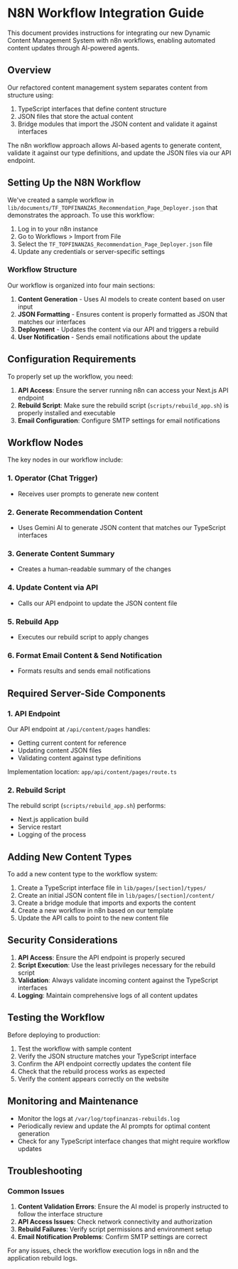 # N8N Workflow Integration Guide

This document provides instructions for integrating our new Dynamic Content Management System with n8n workflows, enabling automated content updates through AI-powered agents.

## Overview

Our refactored content management system separates content from structure using:

1. TypeScript interfaces that define content structure
2. JSON files that store the actual content
3. Bridge modules that import the JSON content and validate it against interfaces

The n8n workflow approach allows AI-based agents to generate content, validate it against our type definitions, and update the JSON files via our API endpoint.

## Setting Up the N8N Workflow

We've created a sample workflow in `lib/documents/TF_TOPFINANZAS_Recommendation_Page_Deployer.json` that demonstrates the approach. To use this workflow:

1. Log in to your n8n instance
2. Go to Workflows > Import from File
3. Select the `TF_TOPFINANZAS_Recommendation_Page_Deployer.json` file
4. Update any credentials or server-specific settings

### Workflow Structure

Our workflow is organized into four main sections:

1. **Content Generation** - Uses AI models to create content based on user input
2. **JSON Formatting** - Ensures content is properly formatted as JSON that matches our interfaces
3. **Deployment** - Updates the content via our API and triggers a rebuild
4. **User Notification** - Sends email notifications about the update

## Configuration Requirements

To properly set up the workflow, you need:

1. **API Access**: Ensure the server running n8n can access your Next.js API endpoint
2. **Rebuild Script**: Make sure the rebuild script (`scripts/rebuild_app.sh`) is properly installed and executable
3. **Email Configuration**: Configure SMTP settings for email notifications

## Workflow Nodes

The key nodes in our workflow include:

### 1. Operator (Chat Trigger)

- Receives user prompts to generate new content

### 2. Generate Recommendation Content

- Uses Gemini AI to generate JSON content that matches our TypeScript interfaces

### 3. Generate Content Summary

- Creates a human-readable summary of the changes

### 4. Update Content via API

- Calls our API endpoint to update the JSON content file

### 5. Rebuild App

- Executes our rebuild script to apply changes

### 6. Format Email Content & Send Notification

- Formats results and sends email notifications

## Required Server-Side Components

### 1. API Endpoint

Our API endpoint at `/api/content/pages` handles:

- Getting current content for reference
- Updating content JSON files
- Validating content against type definitions

Implementation location: `app/api/content/pages/route.ts`

### 2. Rebuild Script

The rebuild script (`scripts/rebuild_app.sh`) performs:

- Next.js application build
- Service restart
- Logging of the process

## Adding New Content Types

To add a new content type to the workflow system:

1. Create a TypeScript interface file in `lib/pages/[section]/types/`
2. Create an initial JSON content file in `lib/pages/[section]/content/`
3. Create a bridge module that imports and exports the content
4. Create a new workflow in n8n based on our template
5. Update the API calls to point to the new content file

## Security Considerations

1. **API Access**: Ensure the API endpoint is properly secured
2. **Script Execution**: Use the least privileges necessary for the rebuild script
3. **Validation**: Always validate incoming content against the TypeScript interfaces
4. **Logging**: Maintain comprehensive logs of all content updates

## Testing the Workflow

Before deploying to production:

1. Test the workflow with sample content
2. Verify the JSON structure matches your TypeScript interface
3. Confirm the API endpoint correctly updates the content file
4. Check that the rebuild process works as expected
5. Verify the content appears correctly on the website

## Monitoring and Maintenance

- Monitor the logs at `/var/log/topfinanzas-rebuilds.log`
- Periodically review and update the AI prompts for optimal content generation
- Check for any TypeScript interface changes that might require workflow updates

## Troubleshooting

### Common Issues

1. **Content Validation Errors**: Ensure the AI model is properly instructed to follow the interface structure
2. **API Access Issues**: Check network connectivity and authorization
3. **Rebuild Failures**: Verify script permissions and environment setup
4. **Email Notification Problems**: Confirm SMTP settings are correct

For any issues, check the workflow execution logs in n8n and the application rebuild logs.
